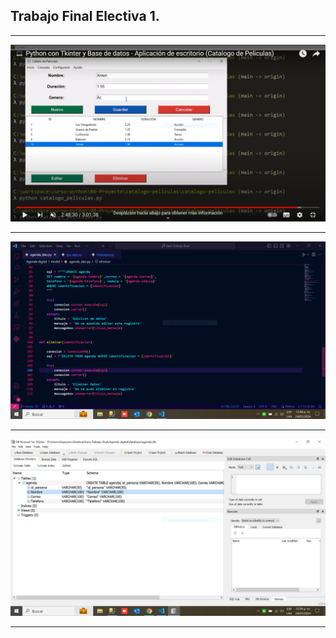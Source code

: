 <h2>Trabajo Final Electiva 1.</h2>
<hr></hr>
<img src="/Agenda digital/img/Captura.PNG" alt="...">
<hr></hr>
<img src="/Agenda digital/img/CapturaVisual.PNG" alt="...">
<hr></hr>
<img src="/Agenda digital/img/CapturaBasedeDatos.PNG" alt="...">
<hr></hr>